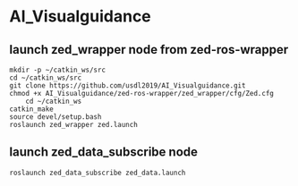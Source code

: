 # AI_Visualguidance

## launch zed_wrapper node from zed-ros-wrapper

	mkdir -p ~/catkin_ws/src
	cd ~/catkin_ws/src
	git clone https://github.com/usdl2019/AI_Visualguidance.git 
	chmod +x AI_Visualguidance/zed-ros-wrapper/zed_wrapper/cfg/Zed.cfg
        cd ~/catkin_ws
	catkin_make
	source devel/setup.bash
	roslaunch zed_wrapper zed.launch

## launch zed_data_subscribe node

 	roslaunch zed_data_subscribe zed_data.launch
